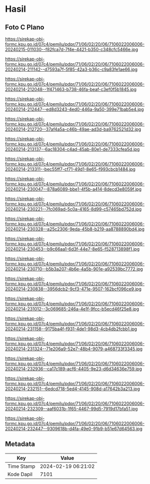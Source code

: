 # Hasil

## Foto C Plano

https://sirekap-obj-formc.kpu.go.id/07c4/pemilu/pdpr/71/06/02/20/06/7106022006006-20240215-011030--f82fca7d-7f4e-4421-b350-c348cfc5466e.jpg

https://sirekap-obj-formc.kpu.go.id/07c4/pemilu/pdpr/71/06/02/20/06/7106022006006-20240214-211142--d7593a7f-5f85-42a3-b36c-c9a83fe1ae66.jpg

https://sirekap-obj-formc.kpu.go.id/07c4/pemilu/pdpr/71/06/02/20/06/7106022006006-20240214-212048--1f471463-b738-46fa-beaf-c3ef0f5b1845.jpg

https://sirekap-obj-formc.kpu.go.id/07c4/pemilu/pdpr/71/06/02/20/06/7106022006006-20240214-212447--ed8d3243-4ed0-446a-9a50-399e71bab5e4.jpg

https://sirekap-obj-formc.kpu.go.id/07c4/pemilu/pdpr/71/06/02/20/06/7106022006006-20240214-212720--37af4a5a-c46b-49ae-ad3d-ba9762521d32.jpg

https://sirekap-obj-formc.kpu.go.id/07c4/pemilu/pdpr/71/06/02/20/06/7106022006006-20240214-213137--6ac18304-c4ad-45ab-80e1-de7333cfea5d.jpg

https://sirekap-obj-formc.kpu.go.id/07c4/pemilu/pdpr/71/06/02/20/06/7106022006006-20240214-213311--bec55ff7-cf71-49d1-8e65-f993cbcb1484.jpg

https://sirekap-obj-formc.kpu.go.id/07c4/pemilu/pdpr/71/06/02/20/06/7106022006006-20240214-230047--878a6089-bbe1-4f5b-a414-8decd3e8059f.jpg

https://sirekap-obj-formc.kpu.go.id/07c4/pemilu/pdpr/71/06/02/20/06/7106022006006-20240214-230221--7fc069ad-5c0a-4165-8d99-c57465bd752d.jpg

https://sirekap-obj-formc.kpu.go.id/07c4/pemilu/pdpr/71/06/02/20/06/7106022006006-20240214-230328--a25c2306-9eda-45b8-b219-aa8788890bd4.jpg

https://sirekap-obj-formc.kpu.go.id/07c4/pemilu/pdpr/71/06/02/20/06/7106022006006-20240214-230453--b9c66aa1-6d3f-44e7-8e65-f528713898f1.jpg

https://sirekap-obj-formc.kpu.go.id/07c4/pemilu/pdpr/71/06/02/20/06/7106022006006-20240214-230710--b5b3a207-4b6e-4a5b-901e-a92539bc7772.jpg

https://sirekap-obj-formc.kpu.go.id/07c4/pemilu/pdpr/71/06/02/20/06/7106022006006-20240214-230838--3956dcb2-9cf3-471e-9507-162bcf096ce9.jpg

https://sirekap-obj-formc.kpu.go.id/07c4/pemilu/pdpr/71/06/02/20/06/7106022006006-20240214-231012--3c069685-246a-4e1f-9fcc-b5ecd46f25e8.jpg

https://sirekap-obj-formc.kpu.go.id/07c4/pemilu/pdpr/71/06/02/20/06/7106022006006-20240214-231158--9175ba4f-f931-4de1-98d3-4cb4db2fcbb1.jpg

https://sirekap-obj-formc.kpu.go.id/07c4/pemilu/pdpr/71/06/02/20/06/7106022006006-20240214-231324--71e206a9-52e7-48b4-9079-a468733f3345.jpg

https://sirekap-obj-formc.kpu.go.id/07c4/pemilu/pdpr/71/06/02/20/06/7106022006006-20240214-232936--ca17c189-acf6-4405-9e23-d6d34636e759.jpg

https://sirekap-obj-formc.kpu.go.id/07c4/pemilu/pdpr/71/06/02/20/06/7106022006006-20240214-232151--6edcd718-5ed4-4145-908d-a17642b3a213.jpg

https://sirekap-obj-formc.kpu.go.id/07c4/pemilu/pdpr/71/06/02/20/06/7106022006006-20240214-232309--aaf6031b-1f65-4467-99d5-7919d17bfa51.jpg

https://sirekap-obj-formc.kpu.go.id/07c4/pemilu/pdpr/71/06/02/20/06/7106022006006-20240214-232447--9309618b-d4fa-49e0-91b9-b51e67d64563.jpg


## Metadata

| Key        | Value               |
| ---------- | ------------------- |
| Time Stamp | 2024-02-19 06:21:02 |
| Kode Dapil | 7101                |



